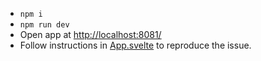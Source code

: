 - `npm i`
- `npm run dev`
- Open app at [http://localhost:8081/](http://localhost:8081/)
- Follow instructions in [App.svelte](src/App.svelte) to reproduce the issue.

